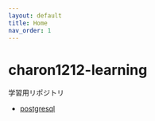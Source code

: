 ```yaml
---
layout: default
title: Home
nav_order: 1
---
```


# charon1212-learning

学習用リポジトリ

- [postgresql](./01_postgresql/postgres.md)
